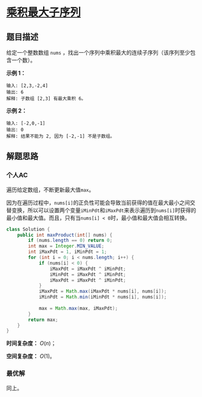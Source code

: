 # [乘积最大子序列](https://leetcode-cn.com/problems/maximum-product-subarray/)

## 题目描述

给定一个整数数组 `nums` ，找出一个序列中乘积最大的连续子序列（该序列至少包含一个数）。

**示例 1：**

```
输入: [2,3,-2,4]
输出: 6
解释: 子数组 [2,3] 有最大乘积 6。
```

**示例 2：**

```
输入: [-2,0,-1]
输出: 0
解释: 结果不能为 2, 因为 [-2,-1] 不是子数组。
```

## 解题思路

### 个人AC

遍历给定数组，不断更新最大值`max`。

因为在遍历过程中，`nums[i]`的正负性可能会导致当前获得的值在最大最小之间交替变换，所以可以设置两个变量`iMinPdt`和`iMaxPdt`来表示遍历到`nums[i]`时获得的最小值和最大值。而且，只有当`nums[i] < 0`时，最小值和最大值会相互转换。

```java
class Solution {
    public int maxProduct(int[] nums) {
        if (nums.length == 0) return 0;
        int max = Integer.MIN_VALUE;
        int iMaxPdt = 1, iMinPdt = 1;
        for (int i = 0; i < nums.length; i++) {
            if (nums[i] < 0) {
                iMaxPdt = iMaxPdt ^ iMinPdt;
                iMinPdt = iMaxPdt ^ iMinPdt;
                iMaxPdt = iMaxPdt ^ iMinPdt;
            }
            iMaxPdt = Math.max(iMaxPdt * nums[i], nums[i]);
            iMinPdt = Math.min(iMinPdt * nums[i], nums[i]);
            
            max = Math.max(max, iMaxPdt);
        }
        return max;
    }
}
```

**时间复杂度：** $O(n)$；

**空间复杂度：** $O(1)$。

### 最优解

同上。